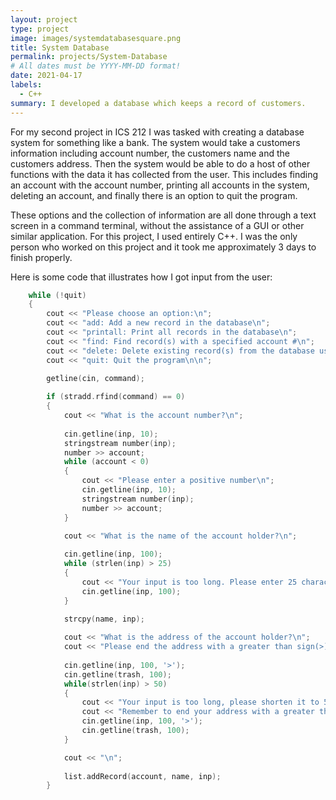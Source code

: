 ```yaml
---
layout: project
type: project
image: images/systemdatabasesquare.png
title: System Database
permalink: projects/System-Database
# All dates must be YYYY-MM-DD format!
date: 2021-04-17
labels:
  - C++
summary: I developed a database which keeps a record of customers.
---
```


For my second project in ICS 212 I was tasked with creating a database system for something like a bank. The system would take a customers information including account number, the customers name and the customers address. Then the system would be able to do a host of other functions with the data it has collected from the user. This includes finding an account with the account number, printing all accounts in the system, deleting an account, and finally there is an option to quit the program. 

These options and the collection of information are all done through a text screen in a command terminal, without the assistance of a GUI or other similar application. For this project, I used entirely C++. I was the only person who worked on this project and it took me approximately 3 days to finish properly.



Here is some code that illustrates how I got input from the user:

```cpp
    while (!quit)
    {
        cout << "Please choose an option:\n";
        cout << "add: Add a new record in the database\n";
        cout << "printall: Print all records in the database\n";
        cout << "find: Find record(s) with a specified account #\n";
        cout << "delete: Delete existing record(s) from the database using the account # as a key\n";
        cout << "quit: Quit the program\n\n";
        
        getline(cin, command);

        if (stradd.rfind(command) == 0)
        {
            cout << "What is the account number?\n";
            
            cin.getline(inp, 10);
            stringstream number(inp);
            number >> account;
            while (account < 0)
            {
                cout << "Please enter a positive number\n";
                cin.getline(inp, 10);
                stringstream number(inp);
                number >> account;
            }
            
            cout << "What is the name of the account holder?\n";

            cin.getline(inp, 100);
            while (strlen(inp) > 25)
            {
                cout << "Your input is too long. Please enter 25 characters or less.\n";
                cin.getline(inp, 100);
            }

            strcpy(name, inp);
            
            cout << "What is the address of the account holder?\n";
            cout << "Please end the address with a greater than sign(>)\n";
            
            cin.getline(inp, 100, '>');
            cin.getline(trash, 100);
            while(strlen(inp) > 50)
            {
                cout << "Your input is too long, please shorten it to 50 characters or less.\n";
                cout << "Remember to end your address with a greater than sign(>)\n";
                cin.getline(inp, 100, '>');
                cin.getline(trash, 100);
            }

            cout << "\n";
            
            list.addRecord(account, name, inp);
        }
```


